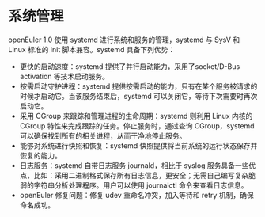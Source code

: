 # 系统管理<a name="ZH-CN_TOPIC_0185681958"></a>

openEuler 1.0 使用 systemd 进行系统和服务的管理，systemd 与 SysV 和 Linux 标准的 init 脚本兼容。systemd 具备下列优势：

-   更快的启动速度：systemd 提供了并行启动能力，采用了socket/D-Bus activation 等技术启动服务。
-   按需启动守护进程：systemd 提供按需启动的能力，只有在某个服务被请求的时候才启动它。当该服务结束后，systemd 可以关闭它，等待下次需要时再次启动它。
-   采用 CGroup 来跟踪和管理进程的生命周期：systemd 则利用 Linux 内核的 CGroup 特性来完成跟踪的任务。停止服务时，通过查询 CGroup，systemd 可以确保找到所有的相关进程，从而干净地停止服务。
-   能够对系统进行快照和恢复：systemd 快照提供将当前系统的运行状态保存并恢复的能力。
-   日志服务：systemd 自带日志服务 journald，相比于 syslog 服务具备一些优点，比如：采用二进制格式保存所有日志信息，更安全；无需自己编写复杂脆弱的字符串分析处理程序。用户可以使用 journalctl 命令来查看日志信息。
-   openEuler 修复问题：修复 udev 重命名冲突，加入等待和 retry 机制，确保命名成功。

